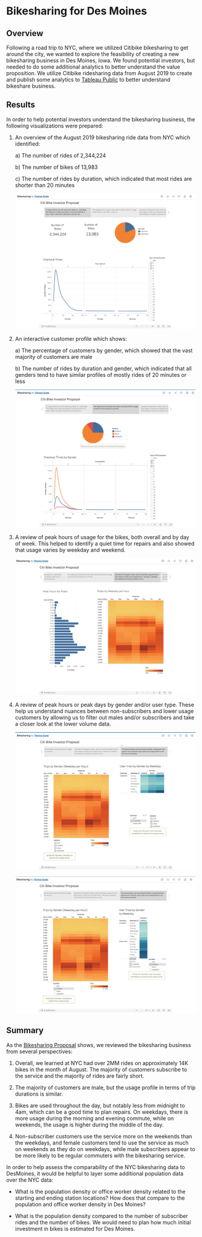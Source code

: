# Bikesharing for Des Moines

## Overview
Following a road trip to NYC, where we utilized Citibike bikesharing to get around the city, we wanted to explore the feasibility of creating a new bikesharing business in Des Moines, Iowa.  We found potential investors, but needed to do some additional analytics to better understand the value proposition.  We utilize Citibike ridesharing data from August 2019 to create and publish some analytics to [Tableau Public](https://public.tableau.com/app/profile/theresa.szoke/viz/Bikesharing_16682860620810/CitiBikeInvestorProposal?publish=yes) to better understand bikeshare business.

## Results
In order to help potential investors understand the bikesharing business, the following visualizations were prepared:

1) An overview of the August 2019 bikesharing ride data from NYC which identified:

    a) The number of rides of 2,344,224
  
    b) The number of bikes of 13,983
  
    c) The number of rides by duration, which indicated that most rides are shorter than 20 minutes
  
    ![Overview](images/image1.png)
  
2) An interactive customer profile which shows:

    a) The percentage of customers by gender, which showed that the vast majority of customers are male
    
    b) The number of rides by duration and gender, which indicated that all genders tend to have similar profiles of mostly rides of 20 minutes or less
    
    ![Customer Profile](images/image2.png)
    
3) A review of peak hours of usage for the bikes, both overall and by day of week.  This helped to identify a quiet time for repairs and also showed that usage varies by weekday and weekend.

    ![Peak Usage](images/image3.png)

4) A review of peak hours or peak days by gender and/or user type.  These help us understand nuances between non-subscribers and lower usage customers by allowing us to filter out males and/or subscribers and take a closer look at the lower volume data.

    ![Non-subscribers](images/image4.png)
    
    ![Females](images/image5.png)

## Summary

As the [Bikesharing Proposal](https://public.tableau.com/app/profile/theresa.szoke/viz/Bikesharing_16682860620810/CitiBikeInvestorProposal?publish=yes) shows, we reviewed the bikesharing business from several perspectives:

1) Overall, we learned at NYC had over 2MM rides on approximately 14K bikes in the month of August.  The majority of customers subscribe to the service and the majority of rides are fairly short.

2) The majority of customers are male, but the usage profile in terms of trip durations is similar.

3) Bikes are used throughout the day, but notably less from midnight to 4am, which can be a good time to plan repairs. On weekdays, there is more usage during the morning and evening commute, while on weekends, the usage is higher during the middle of the day.

4) Non-subscriber customers use the service more on the weekends than the weekdays, and female customers tend to use the service as much on weekends as they do on weekdays, while male subscribers appear to be more likely to be regular commuters with the bikesharing service.

In order to help assess the comparability of the NYC bikesharing data to DesMoines, it would be helpful to layer some additional population data over the NYC data:

- What is the population density or office worker density related to the starting and ending station locations?  How does that compare to the population and office worker density in Des Moines? 

- What is the population density compared to the number of subscriber rides and the number of bikes.  We would need to plan how much initial investment in bikes is estimated for Des Moines.
